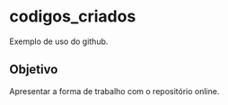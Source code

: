 # codigos_criados

Exemplo de uso do github.

## Objetivo
Apresentar a forma de trabalho com o repositório online.
